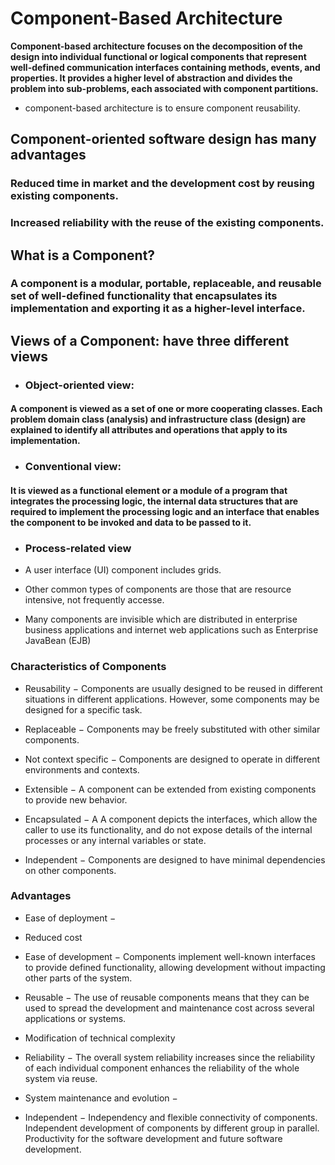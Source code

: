 # Component-Based Architecture

**Component-based architecture focuses on the decomposition of the design into individual functional or logical components that represent well-defined communication interfaces containing methods, events, and properties. It provides a higher level of abstraction and divides the problem into sub-problems, each associated with component partitions.**

- component-based architecture is to ensure component reusability.

## Component-oriented software design has many advantages 

### Reduced time in market and the development cost by reusing existing components.

### Increased reliability with the reuse of the existing components.

## What is a Component?

### A component is a modular, portable, replaceable, and reusable set of well-defined functionality that encapsulates its implementation and exporting it as a higher-level interface.

## Views of a Component: have three different views 

- ### Object-oriented view:

#### A component is viewed as a set of one or more cooperating classes. Each problem domain class (analysis) and infrastructure class (design) are explained to identify all attributes and operations that apply to its implementation. 

- ### Conventional view:

#### It is viewed as a functional element or a module of a program that integrates the processing logic, the internal data structures that are required to implement the processing logic and an interface that enables the component to be invoked and data to be passed to it.

- ### Process-related view

- A user interface (UI) component includes grids.
- Other common types of components are those that are resource intensive, not frequently accesse.
- Many components are invisible which are distributed in enterprise business applications and internet web applications such as Enterprise JavaBean (EJB)

### Characteristics of Components

- Reusability − Components are usually designed to be reused in different situations in different applications. However, some components may be designed for a specific task.

- Replaceable − Components may be freely substituted with other similar components.

- Not context specific − Components are designed to operate in different environments and contexts.

- Extensible − A component can be extended from existing components to provide new behavior.

- Encapsulated − A A component depicts the interfaces, which allow the caller to use its functionality, and do not expose details of the internal processes or any internal variables or state.

- Independent − Components are designed to have minimal dependencies on other components.

### Advantages

- Ease of deployment −

- Reduced cost 

- Ease of development − Components implement well-known interfaces to provide defined functionality, allowing development without impacting other parts of the system.

- Reusable − The use of reusable components means that they can be used to spread the development and maintenance cost across several applications or systems.

- Modification of technical complexity 

- Reliability − The overall system reliability increases since the reliability of each individual component enhances the reliability of the whole system via reuse.

- System maintenance and evolution − 

- Independent − Independency and flexible connectivity of components. Independent development of components by different group in parallel. Productivity for the software development and future software development.

 






